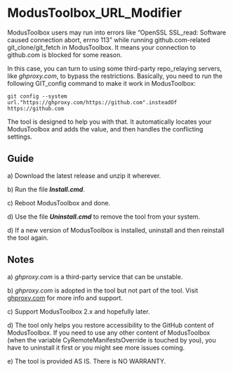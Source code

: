 # ModusToolbox_URL_Modifier

ModusToolbox users may run into errors like “OpenSSL SSL_read: Software caused connection abort, errno 113” while running github.com-related git_clone/git_fetch in ModusToolbox. It means your connection to github.com is blocked for some reason.

In this case, you can turn to using some third-party repo_relaying servers, like *ghproxy.com*, to bypass the restrictions. Basically, you need to run the following GIT_config command to make it work in ModusToolbox:

`git config --system url."https://ghproxy.com/https://github.com".insteadOf https://github.com`

The tool is designed to help you with that. It automatically locates your ModusToolbox and adds the value, and then handles the conflicting settings.


## Guide

a) Download the latest release and unzip it wherever.

b) Run the file ***Install.cmd***.

c) Reboot ModusToolbox and done.

d) Use the file ***Uninstall.cmd*** to remove the tool from your system.

d) If a new version of ModusToolbox is installed, uninstall and then reinstall the tool again.


## Notes

a) *ghproxy.com* is a third-party service that can be unstable.

b) *ghproxy.com* is adopted in the tool but not part of the tool. Visit [ghproxy.com](https://ghproxy.com) for more info and support.

c) Support ModusToolbox 2.x and hopefully later.

d) The tool only helps you restore accessibility to the GitHub content of ModusToolbox. If you need to use any other content of ModusToolbox (when the variable CyRemoteManifestsOverride is touched by you), you have to uninstall it first or you might see more issues coming.

e) The tool is provided AS IS. There is NO WARRANTY.
